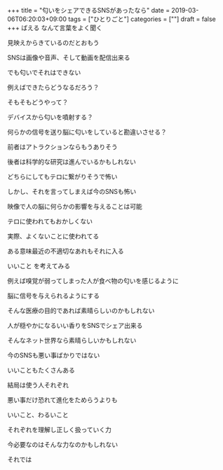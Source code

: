 +++
title = "匂いをシェアできるSNSがあったなら"
date = 2019-03-06T06:20:03+09:00
tags = ["ひとりごと"]
categories = [""]
draft = false
+++
ばえる なんて言葉をよく聞く

見映えからきているのだとおもう

SNSは画像や音声、そして動画を配信出来る

でも匂いでそれはできない

例えばできたらどうなるだろう？

そもそもどうやって？

デバイスから匂いを噴射する？

何らかの信号を送り脳に匂いをしていると勘違いさせる？

前者はアトラクションならもうありそう

後者は科学的な研究は進んでいるかもしれない

どちらにしてもテロに繋がりそうで怖い

しかし、それを言ってしまえば今のSNSも怖い

映像で人の脳に何らかの影響を与えることは可能

テロに使われてもおかしくない

実際、よくないことに使われてる

ある意味最近の不適切なあれもそれに入る

いいこと を考えてみる

例えば嗅覚が弱ってしまった人が食べ物の匂いを感じるように

脳に信号を与えられるようにする

そんな医療の目的であれば素晴らしいのかもしれない

人が穏やかになるいい香りをSNSでシェア出来る

そんなネット世界なら素晴らしいかもしれない

今のSNSも悪い事ばかりではない

いいこともたくさんある

結局は使う人それぞれ

悪い事だけ恐れて進化をためらうよりも

いいこと、わるいこと

それぞれを理解し正しく扱っていく力

今必要なのはそんな力なのかもしれない

それでは
